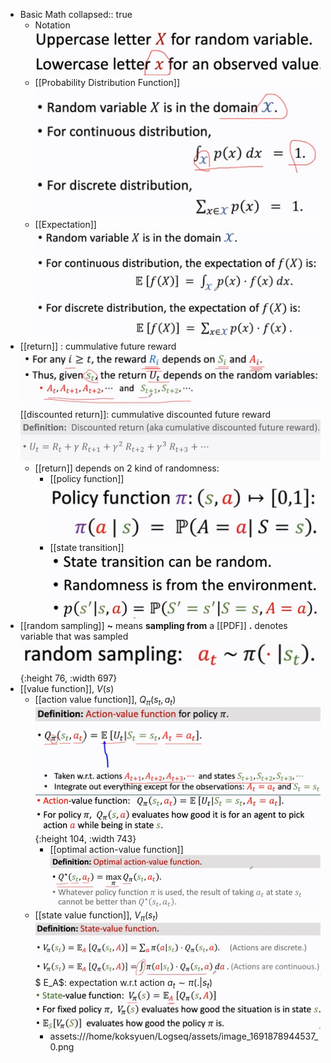 - Basic Math
  collapsed:: true
	- Notation
	  ![image.png](../assets/image_1691822540004_0.png)
	- [[Probability Distribution Function]] 
	  ![image.png](../assets/image_1691823781424_0.png)
	- [[Expectation]]
	  ![image.png](../assets/image_1691823893269_0.png)
- [[return]] : cummulative future reward
  ![image.png](../assets/image_1691825289676_0.png)
  [[discounted return]]: cummulative discounted future reward
  ![image.png](../assets/image_1691878299678_0.png)
	- [[return]] depends on 2 kind of randomness:
		- [[policy function]]
		  ![image.png](../assets/image_1691824420623_0.png)
		- [[state transition]]
		  ![image.png](../assets/image_1691824508353_0.png)
- [[random sampling]]
  **~** means **sampling from** a [[PDF]]
  **.** denotes variable that was sampled
  ![image.png](../assets/image_1691820728529_0.png){:height 76, :width 697}
- [[value function]], $V(s)$
	- [[action value function]], $Q_{\pi}(s_t, a_t)$
	  ![image.png](../assets/image_1691878745710_0.png)
	  ![image.png](../assets/image_1691878843984_0.png){:height 104, :width 743}
		- [[optimal action-value function]]
		  ![image.png](../assets/image_1691879680533_0.png)
	- [[state value function]], $V_{\pi} (s_t)$
	  ![image.png](../assets/image_1691878944537_0.png)$
	  E_A$: expectation w.r.t action $a_t \sim \pi(.|s_t)$
	  ![image.png](../assets/image_1691879061647_0.png)
		- assets:///home/koksyuen/Logseq/assets/image_1691878944537_0.png